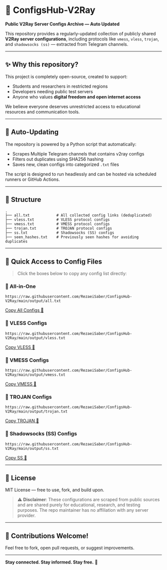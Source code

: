 # 📡 ConfigsHub-V2Ray

**Public V2Ray Server Configs Archive — Auto Updated**

This repository provides a regularly-updated collection of publicly shared **V2Ray server configurations**, including protocols like `vmess`, `vless`, `trojan`, and `shadowsocks (ss)` — extracted from Telegram channels.

---

## ✨ Why this repository?

This project is completely open-source, created to support:

* Students and researchers in restricted regions
* Developers needing public test servers
* Anyone who values **digital freedom and open internet access**

We believe everyone deserves unrestricted access to educational resources and communication tools.

---

## 🔄 Auto-Updating

The repository is powered by a Python script that automatically:

* Scrapes Multiple Telegram channels that contains v2ray configs
* Filters out duplicates using SHA256 hashing
* Saves new, clean configs into categorized `.txt` files

The script is designed to run headlessly and can be hosted via scheduled runners or GitHub Actions.

---

## 📁 Structure

```
.
├── all.txt            # All collected config links (deduplicated)
├── vless.txt          # VLESS protocol configs
├── vmess.txt          # VMESS protocol configs
├── trojan.txt         # TROJAN protocol configs
├── ss.txt             # Shadowsocks (SS) configs
├── seen_hashes.txt    # Previously seen hashes for avoiding duplicates

```

---

## 🚀 Quick Access to Config Files

> Click the boxes below to copy any config list directly:


### 🔹 All-in-One

```
https://raw.githubusercontent.com/RezaeiSaber/ConfigsHub-V2Ray/main/output/all.txt
```

[Copy All Configs 🔗](https://raw.githubusercontent.com/RezaeiSaber/ConfigsHub-V2Ray/main/output/all.txt)

### 🔹 VLESS Configs

```
https://raw.githubusercontent.com/RezaeiSaber/ConfigsHub-V2Ray/main/output/vless.txt
```

[Copy VLESS 🔗](https://raw.githubusercontent.com/RezaeiSaber/ConfigsHub-V2Ray/main/vless.txt)

### 🔹 VMESS Configs

```
https://raw.githubusercontent.com/RezaeiSaber/ConfigsHub-V2Ray/main/output/vmess.txt
```

[Copy VMESS 🔗](https://raw.githubusercontent.com/RezaeiSaber/ConfigsHub-V2Ray/main/output/vmess.txt)

### 🔹 TROJAN Configs

```
https://raw.githubusercontent.com/RezaeiSaber/ConfigsHub-V2Ray/main/output/trojan.txt
```

[Copy TROJAN 🔗](https://raw.githubusercontent.com/RezaeiSaber/ConfigsHub-V2Ray/main/output/trojan.txt)

### 🔹 Shadowsocks (SS) Configs

```
https://raw.githubusercontent.com/RezaeiSaber/ConfigsHub-V2Ray/main/output/ss.txt
```

[Copy SS 🔗](https://raw.githubusercontent.com/RezaeiSaber/ConfigsHub-V2Ray/main/output/ss.txt)


---

## 📜 License

MIT License — free to use, fork, and build upon.

> ⚠️ **Disclaimer**: These configurations are scraped from public sources and are shared purely for educational, research, and testing purposes. The repo maintainer has no affiliation with any server provider.

---

## 🤝 Contributions Welcome!

Feel free to fork, open pull requests, or suggest improvements.

---

**Stay connected. Stay informed. Stay free.** 💙
